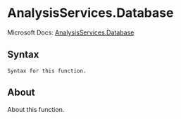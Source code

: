 ---
---

# AnalysisServices.Database

Microsoft Docs: [AnalysisServices.Database](https://docs.microsoft.com/en-us/powerquery-m/analysisservices-database)

## Syntax

```powerquery-m
Syntax for this function.
```

## About

About this function.

